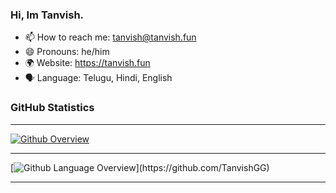 ### Hi, Im Tanvish.

- 📫 How to reach me: tanvish@tanvish.fun
- 😄 Pronouns: he/him
- 🌍 Website: https://tanvish.fun
- 🗣️ Language: Telugu, Hindi, English

### GitHub Statistics

---

[![Github Overview](https://api.tanvish.fun/git-stats)](https://github.com/TanvishGG)

---

[![Github Language Overview]("https://api.tanvish.fun/git-language")](https://github.com/TanvishGG)


---
